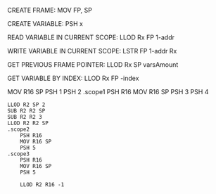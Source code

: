 CREATE FRAME:
    MOV FP, SP

CREATE VARIABLE:
    PSH x

READ VARIABLE IN CURRENT SCOPE:
    LLOD Rx FP 1-addr

WRITE VARIABLE IN CURRENT SCOPE:
    LSTR FP 1-addr Rx

GET PREVIOUS FRAME POINTER:
    LLOD Rx SP varsAmount

GET VARIABLE BY INDEX:
    LLOD Rx FP -index

MOV R16 SP
PSH 1
PSH 2
.scope1
    PSH R16
    MOV R16 SP
    PSH 3
    PSH 4

    LLOD R2 SP 2
    SUB R2 R2 SP
    SUB R2 R2 3
    LLOD R2 R2 SP
    .scope2
        PSH R16
        MOV R16 SP
        PSH 5
    .scope3
        PSH R16
        MOV R16 SP
        PSH 5
        
        LLOD R2 R16 -1